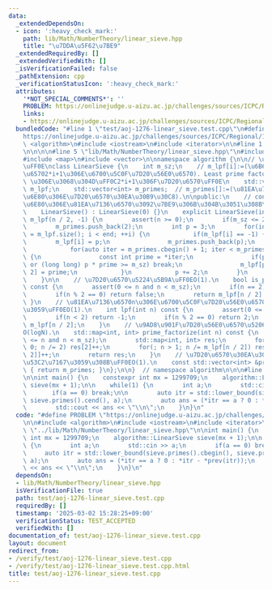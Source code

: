 ```yaml
---
data:
  _extendedDependsOn:
  - icon: ':heavy_check_mark:'
    path: lib/Math/NumberTheory/linear_sieve.hpp
    title: "\u7DDA\u5F62\u7BE9"
  _extendedRequiredBy: []
  _extendedVerifiedWith: []
  _isVerificationFailed: false
  _pathExtension: cpp
  _verificationStatusIcon: ':heavy_check_mark:'
  attributes:
    '*NOT_SPECIAL_COMMENTS*': ''
    PROBLEM: https://onlinejudge.u-aizu.ac.jp/challenges/sources/ICPC/Regional/1276
    links:
    - https://onlinejudge.u-aizu.ac.jp/challenges/sources/ICPC/Regional/1276
  bundledCode: "#line 1 \"test/aoj-1276-linear_sieve.test.cpp\"\n#define PROBLEM \"\
    https://onlinejudge.u-aizu.ac.jp/challenges/sources/ICPC/Regional/1276\"\n\n#include\
    \ <algorithm>\n#include <iostream>\n#include <iterator>\n\n#line 1 \"lib/Math/NumberTheory/linear_sieve.hpp\"\
    \n\n\n\n#line 5 \"lib/Math/NumberTheory/linear_sieve.hpp\"\n#include <cassert>\n\
    #include <map>\n#include <vector>\n\nnamespace algorithm {\n\n// \u7DDA\u5F62\u7BE9\
    \uFF0E\nclass LinearSieve {\n    int m_sz;\n    // m_lpf[i]:=(\u6B63\u306E\u5947\
    \u65702*i+1\u306E\u6700\u5C0F\u7D20\u56E0\u6570). Least prime factor. m_lpf[i]==2*i+1\
    \ \u306E\u3068\u304D\uFF0C2*i+1\u306F\u7D20\u6570\uFF0E\n    std::vector<int>\
    \ m_lpf;\n    std::vector<int> m_primes;  // m_primes[]:=(\u81EA\u7136\u6570n\u672A\
    \u6E80\u306E\u7D20\u6570\u30EA\u30B9\u30C8).\n\npublic:\n    // constructor. n\u672A\
    \u6E80\u306E\u81EA\u7136\u6570\u3092\u7BE9\u306B\u304B\u3051\u308B\uFF0EO(N).\n\
    \    LinearSieve() : LinearSieve(0) {}\n    explicit LinearSieve(int n) : m_sz(n),\
    \ m_lpf(n / 2, -1) {\n        assert(n >= 0);\n        if(m_sz <= 2) return;\n\
    \        m_primes.push_back(2);\n        int p = 3;\n        for(int i = 1, end\
    \ = m_lpf.size(); i < end; ++i) {\n            if(m_lpf[i] == -1) {\n        \
    \        m_lpf[i] = p;\n                m_primes.push_back(p);\n            }\n\
    \            for(auto iter = m_primes.cbegin() + 1; iter < m_primes.cend(); ++iter)\
    \ {\n                const int prime = *iter;\n                if(prime > m_lpf[i]\
    \ or (long long) p * prime >= m_sz) break;\n                m_lpf[p * prime /\
    \ 2] = prime;\n            }\n            p += 2;\n        }\n        m_primes.shrink_to_fit();\n\
    \    }\n\n    // \u7D20\u6570\u5224\u5B9A\uFF0EO(1).\n    bool is_prime(int n)\
    \ const {\n        assert(0 <= n and n < m_sz);\n        if(n == 2) return true;\n\
    \        if(n % 2 == 0) return false;\n        return m_lpf[n / 2] == n;\n   \
    \ }\n    // \u81EA\u7136\u6570n\u306E\u6700\u5C0F\u7D20\u56E0\u6570\u3092\u8FD4\
    \u3059\uFF0EO(1).\n    int lpf(int n) const {\n        assert(0 <= n and n < m_sz);\n\
    \        if(n < 2) return -1;\n        if(n % 2 == 0) return 2;\n        return\
    \ m_lpf[n / 2];\n    }\n    // \u9AD8\u901F\u7D20\u56E0\u6570\u5206\u89E3\uFF0E\
    O(logN).\n    std::map<int, int> prime_factorize(int n) const {\n        assert(1\
    \ <= n and n < m_sz);\n        std::map<int, int> res;\n        for(; n % 2 ==\
    \ 0; n /= 2) res[2]++;\n        for(; n > 1; n /= m_lpf[n / 2]) res[m_lpf[n /\
    \ 2]]++;\n        return res;\n    }\n    // \u7D20\u6570\u30EA\u30B9\u30C8\u3092\
    \u53C2\u7167\u3059\u308B\uFF0EO(1).\n    const std::vector<int> &primes() const\
    \ { return m_primes; }\n};\n\n}  // namespace algorithm\n\n\n#line 8 \"test/aoj-1276-linear_sieve.test.cpp\"\
    \n\nint main() {\n    constexpr int mx = 1299709;\n    algorithm::LinearSieve\
    \ sieve(mx + 1);\n\n    while(1) {\n        int a;\n        std::cin >> a;\n \
    \       if(a == 0) break;\n\n        auto itr = std::lower_bound(sieve.primes().cbegin(),\
    \ sieve.primes().cend(), a);\n        auto ans = (*itr == a ? 0 : *itr - *prev(itr));\n\
    \        std::cout << ans << \"\\n\";\n    }\n}\n"
  code: "#define PROBLEM \"https://onlinejudge.u-aizu.ac.jp/challenges/sources/ICPC/Regional/1276\"\
    \n\n#include <algorithm>\n#include <iostream>\n#include <iterator>\n\n#include\
    \ \"../lib/Math/NumberTheory/linear_sieve.hpp\"\n\nint main() {\n    constexpr\
    \ int mx = 1299709;\n    algorithm::LinearSieve sieve(mx + 1);\n\n    while(1)\
    \ {\n        int a;\n        std::cin >> a;\n        if(a == 0) break;\n\n   \
    \     auto itr = std::lower_bound(sieve.primes().cbegin(), sieve.primes().cend(),\
    \ a);\n        auto ans = (*itr == a ? 0 : *itr - *prev(itr));\n        std::cout\
    \ << ans << \"\\n\";\n    }\n}\n"
  dependsOn:
  - lib/Math/NumberTheory/linear_sieve.hpp
  isVerificationFile: true
  path: test/aoj-1276-linear_sieve.test.cpp
  requiredBy: []
  timestamp: '2025-03-02 15:28:25+09:00'
  verificationStatus: TEST_ACCEPTED
  verifiedWith: []
documentation_of: test/aoj-1276-linear_sieve.test.cpp
layout: document
redirect_from:
- /verify/test/aoj-1276-linear_sieve.test.cpp
- /verify/test/aoj-1276-linear_sieve.test.cpp.html
title: test/aoj-1276-linear_sieve.test.cpp
---
```

